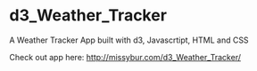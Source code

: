 # d3_Weather_Tracker
A Weather Tracker App built with d3, Javascrtipt, HTML and CSS

Check out app here: http://missybur.com/d3_Weather_Tracker/
